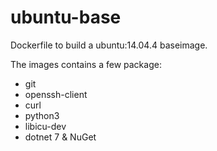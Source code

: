 # ubuntu-base
Dockerfile to build a ubuntu:14.04.4 baseimage.

The images contains a few package:
- git 
- openssh-client 
- curl 
- python3 
- libicu-dev
- dotnet 7 & NuGet
